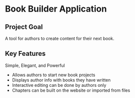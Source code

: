 # Book Builder Application

## Project Goal
A tool for authors to create content for their next book.


## Key Features
Simple, Elegant, and Powerful

* Allows authors to start new book projects
* Displays author info with books they have written
* Interactive editing can be done by authors only
* Chapters can be built on the website or imported from files

